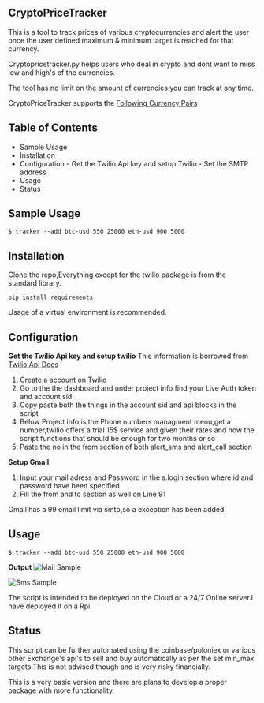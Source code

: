 ## CryptoPriceTracker

This is a tool to track prices of various cryptocurrencies and alert the user once the user defined maximum & minimum target is reached for that currency.

Cryptopricetracker.py helps users who deal in crypto and dont want to miss low and high's of the currencies.

The tool has no limit on the amount of currencies you can track at any time. 

CryptoPriceTracker supports the [Following Currency Pairs](https://www.cryptonator.com/api/currencies)

## Table of Contents

 - Sample Usage
 - Installation
 - Configuration
		 - Get the Twilio Api key and setup Twilio
		 - Set the SMTP address
 - Usage
 - Status

## Sample Usage

    $ tracker --add btc-usd 550 25000 eth-usd 900 5000 

## Installation 

Clone the repo,Everything except for the twilio package is from the standard library.

    pip install requirements

Usage of a virtual environment is recommended. 

## Configuration 

**Get the Twilio Api key and setup twilio**
This information is borrowed from [Twilio Api Docs](https://www.twilio.com/docs/api) 

 1. Create a account on Twilio 
 2. Go to the the dashboard and under project info find your Live Auth token and account sid 
 3. Copy paste both the things in the account sid and api blocks in the script 
 4. Below Project info is the Phone numbers managment menu,get a number,twilio offers a trial 15$ service and given their rates and how the script functions that should be enough for two months or so
 5. Paste the no in the from section of both alert_sms and alert_call section

**Setup Gmail**

 1. Input your mail adress and Password in the s.login section where id and password have been specified 
2. Fill the from and to section as well on Line 91 

Gmail has a 99 email limit via smtp,so a exception has been added.  

## Usage

    $ tracker --add btc-usd 550 25000 eth-usd 900 5000 

**Output**
![Mail Sample](https://i.imgur.com/9E1ybiI.png)

![Sms Sample](https://i.imgur.com/y74i4zj.png?1)

The script is intended to be deployed on the Cloud or a 24/7 Online server.I have deployed it on a Rpi.


## Status

This script can be further automated using the coinbase/poloniex or various other Exchange's api's to sell and buy automatically as per the set min_max targets.This is not advised though and is very risky financially. 

This is a very basic version and there are plans to develop a proper package with more functionality. 


